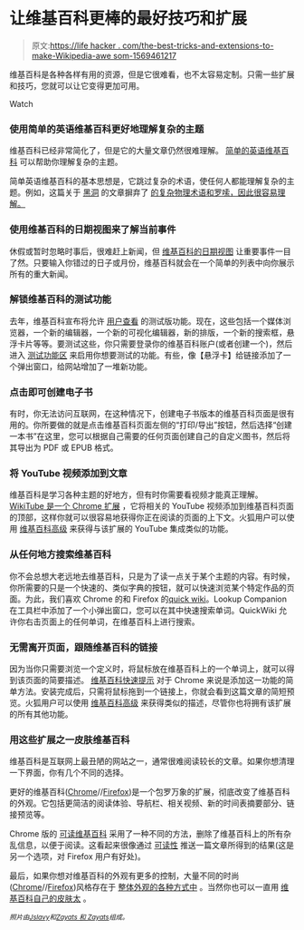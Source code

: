 # 让维基百科更棒的最好技巧和扩展

> 原文:[https://life hacker . com/the-best-tricks-and-extensions-to-make-Wikipedia-awe som-1569461217](https://lifehacker.com/the-best-tricks-and-extensions-to-make-wikipedia-awesom-1569461217)

维基百科是各种各样有用的资源，但是它很难看，也不太容易定制。只需一些扩展和技巧，您就可以让它变得更加可用。

Watch

### 使用简单的英语维基百科更好地理解复杂的主题

维基百科已经非常简化了，但是它的大量文章仍然很难理解。 [简单的英语维基百科](http://simple.wikipedia.org/wiki/Main_Page) 可以帮助你理解复杂的主题。

简单英语维基百科的基本思想是，它跳过复杂的术语，使任何人都能理解复杂的主题。例如，这篇关于 [黑洞](http://www.quickiwiki.com/simple/Black_holes) 的文章摒弃了 [的复杂物理术语和罗嗦，因此很容易理解。](http://www.quickiwiki.com/en/Black_hole)

### 使用维基百科的日期视图来了解当前事件

休假或暂时忽略时事后，很难赶上新闻，但 [维基百科的日期视图](http://www.quickiwiki.com/en/April_2014) 让重要事件一目了然。只要输入你错过的日子或月份，维基百科就会在一个简单的列表中向你展示所有的重大新闻。

### 解锁维基百科的测试功能

去年，维基百科宣布将允许 [用户查看](https://www.mediawiki.org/wiki/Special:Preferences#mw-prefsection-betafeatures) 的测试版功能。现在，这些包括一个媒体浏览器，一个新的编辑器，一个新的可视化编辑器，新的排版，一个新的搜索框，悬浮卡片等等。要测试这些，你只需要登录你的维基百科账户(或者创建一个)，然后进入 [测试功能区](http://www.mediawiki.org/wiki/Special:Preferences#mw-prefsection-betafeatures) 来启用你想要测试的功能。有些，像【悬浮卡】给链接添加了一个弹出窗口，给网站增加了一堆新功能。

### 点击即可创建电子书

有时，你无法访问互联网，在这种情况下，创建电子书版本的维基百科页面是很有用的。你所要做的就是点击维基百科页面左侧的“打印/导出”按钮，然后选择“创建一本书”在这里，您可以根据自己需要的任何页面创建自己的自定义图书，然后将其导出为 PDF 或 EPUB 格式。

### 将 YouTube 视频添加到文章

维基百科是学习各种主题的好地方，但有时你需要看视频才能真正理解。 [WikiTube 是一个 Chrome 扩展](https://chrome.google.com/webstore/detail/wikitube/aneddidibfifdpbeppmpoackniodpekj) ，它将相关的 YouTube 视频添加到维基百科页面的顶部，这样你就可以很容易地获得你正在阅读的页面的上下文。火狐用户可以使用 [维基百科高级](https://addons.mozilla.org/en-US/firefox/addon/wikipedia-advanced/?src=search) 来获得与该扩展的 YouTube 集成类似的功能。

### 从任何地方搜索维基百科

你不会总想大老远地去维基百科，只是为了读一点关于某个主题的内容。有时候，你所需要的只是一个快速的、类似字典的按钮，就可以快速浏览某个特定作品的页面。为此，我们喜欢 Chrome 的和 Firefox 的[quick wiki](https://addons.mozilla.org/en-US/firefox/addon/quickwiki/?src=search)。Lookup Companion 在工具栏中添加了一个小弹出窗口，您可以在其中快速搜索单词。QuickWiki 允许你右击页面上的任何单词，在维基百科上进行搜索。

### 无需离开页面，跟随维基百科的链接

因为当你只需要浏览一个定义时，将鼠标放在维基百科上的一个单词上，就可以得到该页面的简要描述。 [维基百科快速提示](https://chrome.google.com/webstore/detail/wikipedia-quick-hints/ldnhgfghebflgcndlbppfanbchpgmkna?hl=en) 对于 Chrome 来说是添加这一功能的简单方法。安装完成后，只需将鼠标拖到一个链接上，你就会看到这篇文章的简短预览。火狐用户可以使用 [维基百科高级](https://addons.mozilla.org/en-US/firefox/addon/wikipedia-advanced/) 来获得类似的描述，尽管你也将拥有该扩展的所有其他功能。

### 用这些扩展之一皮肤维基百科

维基百科是互联网上最丑陋的网站之一，通常很难阅读较长的文章。如果你想清理一下界面，你有几个不同的选择。

更好的维基百科([Chrome](https://chrome.google.com/webstore/detail/better-wikipedia/emffkefkbkpkgpdeeooapgaicgmcbolj)//[Firefox](https://addons.mozilla.org/en-US/firefox/addon/better-wikipedia/?src=search))是一个包罗万象的扩展，彻底改变了维基百科的外观。它包括更简洁的阅读体验、导航栏、相关视频、新的时间表摘要部分、链接预览等。

Chrome 版的 [可读维基百科](https://chrome.google.com/webstore/detail/readable-wikipedia/imoddojnfpdkpfiipadaibjplddaneka?hl=en) 采用了一种不同的方法，删除了维基百科上的所有杂乱信息，以便于阅读。这看起来很像通过 [可读性](https://www.readability.com/) 推送一篇文章所得到的结果(这是另一个选项，对 Firefox 用户有好处)。

最后，如果你想对维基百科的外观有更多的控制，大量不同的时尚([Chrome](https://chrome.google.com/webstore/detail/fjnbnpbmkenffdnngjfgmeleoegfcffe)//[Firefox](https://addons.mozilla.org/en-US/firefox/addon/stylish/?src=external-userstyleshome))风格存在于 [整体外观的各种方式中](http://userstyles.org/styles/browse/wikipedia) 。当然你也可以一直用 [维基百科自己的皮肤太](http://en.wikipedia.org/wiki/Wikipedia:Main_Page_alternatives) 。

<small>*照片由*</small>[<small>*Jslavy*</small>](http://www.shutterstock.com/pic.mhtml?id=129780398&src=id)<small>*和*</small>[<small>*Zayats 和 Zayats*</small>](http://www.shutterstock.com/pic.mhtml?id=121338292&src=id)<small>*组成。*</small>